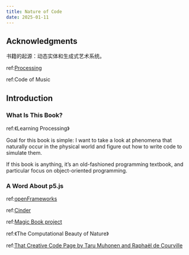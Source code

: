 ```yaml
---
title: Nature of Code
date: 2025-01-11
---
```


## Acknowledgments

书籍的起源：动态实体和生成式艺术系统。

ref:[Processing](https://processing.org/)

ref:Code of Music

## Introduction

### What Is This Book?

ref:《Learning Processing》

Goal for this book is simple: I want to take a look at phenomena that naturally occur in the physical world and figure out how to write code to simulate them.

If this book is anything, it’s an old-fashioned programming textbook, and particular focus on object-oriented programming.

### A Word About p5.js

ref:[openFrameworks](https://openframeworks.cc/)

ref:[Cinder](https://www.libcinder.org/)

ref:[Magic Book project](https://github.com/magicbookproject)

ref:《The Computational Beauty of Nature》

ref:[That Creative Code Page by Taru Muhonen and Raphaël de Courville](https://thatcreativecode.page/)
